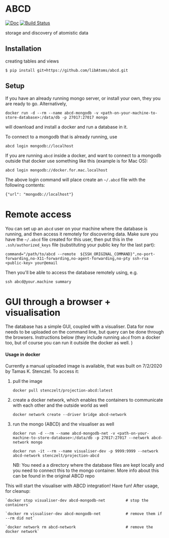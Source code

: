 # ABCD

[![Doc](https://img.shields.io/badge/docs-master-green.svg)](https://libatoms.github.io/abcd/)
[![Build Status](https://travis-ci.org/libAtoms/abcd.svg?branch=master)](https://travis-ci.org/libAtoms/abcd)

storage and discovery of atomistic data

## Installation

creating tables and views
```
$ pip install git+https://github.com/libAtoms/abcd.git
```

## Setup

If you have an already running mongo server, or install your own, they you are ready to go. Alternatively, 

```
docker run -d --rm --name abcd-mongodb -v <path-on-your-machine-to-store-database>:/data/db -p 27017:27017 mongo
```

will download and install a docker and run a database in it. 

To connect to a mongodb that is already running, use
```
abcd login mongodb://localhost
```

If you are running `abcd` inside a docker, and want to connect to a mongodb outside that docker use something like this (example is for Mac OS):

```
abcd login mongodb://docker.for.mac.localhost
```

The above login command will place create an `~/.abcd` file with the following contents:

```
{"url": "mongodb://localhost"}
```

# Remote access

You can set up an `abcd` user on your machine where the database is running, and then access it remotely for discovering data. Make sure you have the `~/.abcd` file created for this user, then put this in the `.ssh/authorized_keys` file (substituting your public key for the last part):
```
command="/path/to/abcd --remote  ${SSH_ORIGINAL_COMMAND}",no-port-forwarding,no-X11-forwarding,no-agent-forwarding,no-pty ssh-rsa <public-key> your@email
```

Then you'll be able to access the database remotely using, e.g. 
```
ssh abcd@your.machine summary
```

# GUI through a browser + visualisation

The database has a simple GUI, coupled with a visualiser. Data for now needs to be uploaded on the command line, but query can be done through the browsers. Instructions below (they include running `abcd` from a docker too, but of course you can run it outside the docker as well. )


#### Usage in docker
Currently a manual uploaded image is available, that was built on 7/2/2020 by Tamas K. Stenczel.
To access it:
1. pull the image

    `docker pull stenczelt/projection-abcd:latest`

2. create a docker network, which enables the containers to communicate with each other and the outside world as well 

    `docker network create --driver bridge abcd-network`

3. run the mongo (ABCD) and the visualiser as well

    `docker run -d --rm --name abcd-mongodb-net -v <path-on-your-machine-to-store-database>:/data/db -p 27017:27017 --network abcd-network mongo`

    `docker run -it --rm --name visualiser-dev -p 9999:9999 --network abcd-network stenczelt/projection-abcd`

    NB: You need a a directory where the database files are kept locally and you need to connect this to the mongo 
    container. More info about this can be found in the original ABCD repo

This will start the visualiser with ABCD integration! Have fun!
After usage, for cleanup:

    `docker stop visualiser-dev abcd-mongodb-net         # stop the containers`
    
    `docker rm visualiser-dev abcd-mongodb-net           # remove them if --rm did not`
    
    `docker network rm abcd-network                      # remove the docker network`

